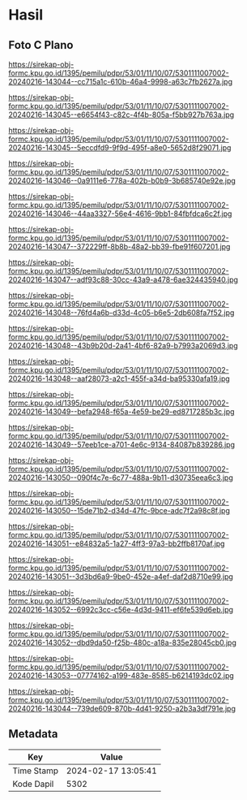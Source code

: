 # Hasil

## Foto C Plano

https://sirekap-obj-formc.kpu.go.id/1395/pemilu/pdpr/53/01/11/10/07/5301111007002-20240216-143044--cc715a1c-610b-46a4-9998-a63c7fb2627a.jpg

https://sirekap-obj-formc.kpu.go.id/1395/pemilu/pdpr/53/01/11/10/07/5301111007002-20240216-143045--e6654f43-c82c-4f4b-805a-f5bb927b763a.jpg

https://sirekap-obj-formc.kpu.go.id/1395/pemilu/pdpr/53/01/11/10/07/5301111007002-20240216-143045--5eccdfd9-9f9d-495f-a8e0-5652d8f29071.jpg

https://sirekap-obj-formc.kpu.go.id/1395/pemilu/pdpr/53/01/11/10/07/5301111007002-20240216-143046--0a9111e6-778a-402b-b0b9-3b685740e92e.jpg

https://sirekap-obj-formc.kpu.go.id/1395/pemilu/pdpr/53/01/11/10/07/5301111007002-20240216-143046--44aa3327-56e4-4616-9bb1-84fbfdca6c2f.jpg

https://sirekap-obj-formc.kpu.go.id/1395/pemilu/pdpr/53/01/11/10/07/5301111007002-20240216-143047--372229ff-8b8b-48a2-bb39-fbe91f607201.jpg

https://sirekap-obj-formc.kpu.go.id/1395/pemilu/pdpr/53/01/11/10/07/5301111007002-20240216-143047--adf93c88-30cc-43a9-a478-6ae324435940.jpg

https://sirekap-obj-formc.kpu.go.id/1395/pemilu/pdpr/53/01/11/10/07/5301111007002-20240216-143048--76fd4a6b-d33d-4c05-b6e5-2db608fa7f52.jpg

https://sirekap-obj-formc.kpu.go.id/1395/pemilu/pdpr/53/01/11/10/07/5301111007002-20240216-143048--43b9b20d-2a41-4bf6-82a9-b7993a2069d3.jpg

https://sirekap-obj-formc.kpu.go.id/1395/pemilu/pdpr/53/01/11/10/07/5301111007002-20240216-143048--aaf28073-a2c1-455f-a34d-ba95330afa19.jpg

https://sirekap-obj-formc.kpu.go.id/1395/pemilu/pdpr/53/01/11/10/07/5301111007002-20240216-143049--befa2948-f65a-4e59-be29-ed8717285b3c.jpg

https://sirekap-obj-formc.kpu.go.id/1395/pemilu/pdpr/53/01/11/10/07/5301111007002-20240216-143049--57eeb1ce-a701-4e6c-9134-84087b839286.jpg

https://sirekap-obj-formc.kpu.go.id/1395/pemilu/pdpr/53/01/11/10/07/5301111007002-20240216-143050--090f4c7e-6c77-488a-9b11-d30735eea6c3.jpg

https://sirekap-obj-formc.kpu.go.id/1395/pemilu/pdpr/53/01/11/10/07/5301111007002-20240216-143050--15de71b2-d34d-47fc-9bce-adc7f2a98c8f.jpg

https://sirekap-obj-formc.kpu.go.id/1395/pemilu/pdpr/53/01/11/10/07/5301111007002-20240216-143051--e84832a5-1a27-4ff3-97a3-bb2ffb8170af.jpg

https://sirekap-obj-formc.kpu.go.id/1395/pemilu/pdpr/53/01/11/10/07/5301111007002-20240216-143051--3d3bd6a9-9be0-452e-a4ef-daf2d8710e99.jpg

https://sirekap-obj-formc.kpu.go.id/1395/pemilu/pdpr/53/01/11/10/07/5301111007002-20240216-143052--6992c3cc-c56e-4d3d-9411-ef6fe539d6eb.jpg

https://sirekap-obj-formc.kpu.go.id/1395/pemilu/pdpr/53/01/11/10/07/5301111007002-20240216-143052--dbd9da50-f25b-480c-a18a-835e28045cb0.jpg

https://sirekap-obj-formc.kpu.go.id/1395/pemilu/pdpr/53/01/11/10/07/5301111007002-20240216-143053--07774162-a199-483e-8585-b6214193dc02.jpg

https://sirekap-obj-formc.kpu.go.id/1395/pemilu/pdpr/53/01/11/10/07/5301111007002-20240216-143044--739de609-870b-4d41-9250-a2b3a3df791e.jpg


## Metadata

| Key        | Value               |
| ---------- | ------------------- |
| Time Stamp | 2024-02-17 13:05:41 |
| Kode Dapil | 5302                |



